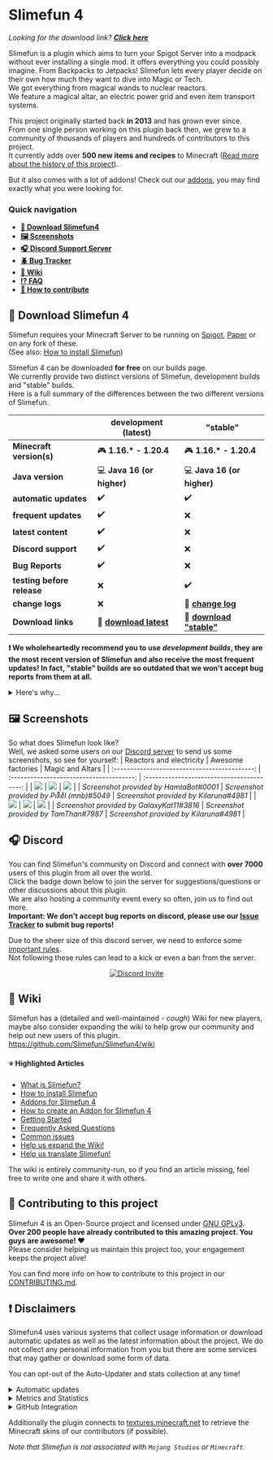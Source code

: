 # Slimefun 4
*Looking for the download link? [**Click here**](https://github.com/Slimefun/Slimefun4/blob/master/README.md#floppy_disk-download-slimefun-4)*

Slimefun is a plugin which aims to turn your Spigot Server into a modpack without ever installing a single mod. It offers everything you could possibly imagine. From Backpacks to Jetpacks! Slimefun lets every player decide on their own how much they want to dive into Magic or Tech.<br>
We got everything from magical wands to nuclear reactors.<br>
We feature a magical altar, an electric power grid and even item transport systems.

This project originally started back **in 2013** and has grown ever since.<br>
From one single person working on this plugin back then, we grew to a community of thousands of players and hundreds of contributors to this project.<br>
It currently adds over **500 new items and recipes** to Minecraft ([Read more about the history of this project](https://github.com/Slimefun/Slimefun4/wiki/Slimefun-in-a-nutshell)).

But it also comes with a lot of addons! Check out our [addons](https://github.com/Slimefun/Slimefun4/wiki/Addons), you may find exactly what you were looking for.

### Quick navigation
* **[:floppy_disk: Download Slimefun4](#floppy_disk-download-slimefun-4)**
* **[:framed_picture: Screenshots](#framed_picture-screenshots)**
* **[:headphones: Discord Support Server](#headphones-discord)**
* **[:beetle: Bug Tracker](https://github.com/Slimefun/Slimefun4/issues)**
* **[:open_book: Wiki](https://github.com/Slimefun/Slimefun4/wiki)**
* **[:interrobang: FAQ](https://github.com/Slimefun/Slimefun4/wiki/FAQ)**
* **[:handshake: How to contribute](https://github.com/Slimefun/Slimefun4/blob/master/CONTRIBUTING.md)**

## :floppy_disk: Download Slimefun 4
Slimefun requires your Minecraft Server to be running on [Spigot](https://spigotmc.org/), [Paper](https://papermc.io/) or on any fork of these.<br>
(See also: [How to install Slimefun](https://github.com/Slimefun/Slimefun4/wiki/Installing-Slimefun))

Slimefun 4 can be downloaded **for free** on our builds page.<br>
We currently provide two distinct versions of Slimefun, development builds and "stable" builds.<br>
Here is a full summary of the differences between the two different versions of Slimefun.

| | development (latest) | "stable" |
| ------------------ | -------- | -------- |
| **Minecraft version(s)** | :video_game: **1.16.\* - 1.20.4** | :video_game: **1.16.\* - 1.20.4** |
| **Java version** | :computer: **Java 16 (or higher)** | :computer: **Java 16 (or higher)** |
| **automatic updates** | :heavy_check_mark: | :heavy_check_mark: |
| **frequent updates** | :heavy_check_mark: | :x: |
| **latest content** | :heavy_check_mark: | :x: |
| **Discord support** | :heavy_check_mark: | :x: |
| **Bug Reports** | :heavy_check_mark: | :x: |
| **testing before release** | :x: | :heavy_check_mark: |
| **change logs** | :x: | :memo: **[change log](https://github.com/Slimefun/Slimefun4/blob/master/CHANGELOG.md)** |
| **Download links** | :floppy_disk: **[download latest](https://blob.build/project/Slimefun4/Dev)** | :floppy_disk: **[download "stable"](https://blob.build/project/Slimefun4/RC)** |

**:exclamation: We wholeheartedly recommend you to use _development builds_, they are the most recent version of Slimefun and also receive the most frequent updates! In fact, "stable" builds are so outdated that we won't accept bug reports from them at all.**
<details>
  <summary>Here's why...</summary>
  
"Stable" builds do not receive frequent updates or fast patches. As time goes on, bugs are fixed but it will take some time until these fixes make it into a "stable" build. We will also not accept or review any bug reports from "stable" builds. They are in fact just old development builds that seemed to run fine without any __major__ issues.

**:question: Why use a "stable" build then?**<br>
While "stable" builds most definitely contain more bugs than development builds due to their very slow update schedule. you can be sure that they will not include __game-breaking__ issues, but rest assured that development builds almost never contain such issues either. If your server or business however heavily depends on a version of Slimefun that does not change/update a lot, you are forgiven if you choose the "stable" branch. But development builds will bring you the best experience, both in terms of features and bug fixes.

**:question: What exactly are these "stable" builds then and why do you put them in quotes?**<br>
"Stable" builds are literally just outdated development builds that seemed to run fine without any __major__ issues. But they are far from bug-free hence why actually calling them stable would be hypocritical. However these builds can only really stay "stable" if there are enough people using development builds and report any bugs they come across. Otherwise potential issues may go unnoticed and slip into a "stable" build. Again, we really recommend you to choose the development builds. But since a few people really wanted "stable" builds, they are now an option too.

</details>

## :framed_picture: Screenshots
So what does Slimefun look like?<br>
Well, we asked some users on our [Discord server](#headphones-discord) to send us some screenshots, so see for yourself:
|                 Reactors and electricity                  |            Awesome factories             |          Magic and Altars           |
| :-------------------------------------------: | :--------------------------------------: | :----------------------------------------: |
| ![](https://raw.githubusercontent.com/Slimefun/Slimefun-Wiki/master/images/showcase1.png) | ![](https://raw.githubusercontent.com/Slimefun/Slimefun-Wiki/master/images/showcase6.png) | ![](https://raw.githubusercontent.com/Slimefun/Slimefun-Wiki/master/images/showcase5.png) |
| *Screenshot provided by HamtaBot#0001* | *Screenshot provided by Piͭxͪeͤl (mnb)#5049* | *Screenshot provided by Kilaruna#4981* |
| ![](https://raw.githubusercontent.com/Slimefun/Slimefun-Wiki/master/images/showcase4.png) | ![](https://raw.githubusercontent.com/Slimefun/Slimefun-Wiki/master/images/showcase3.png) | ![](https://raw.githubusercontent.com/Slimefun/Slimefun-Wiki/master/images/showcase2.png) |
| *Screenshot provided by GalaxyKat11#3816* | *Screenshot provided by TamThan#7987* | *Screenshot provided by Kilaruna#4981* |

## :headphones: Discord
You can find Slimefun's community on Discord and connect with **over 7000** users of this plugin from all over the world.<br>
Click the badge down below to join the server for suggestions/questions or other discussions about this plugin.<br>
We are also hosting a community event every so often, join us to find out more.<br>
**Important: We don't accept bug reports on discord, please use our [Issue Tracker](https://github.com/Slimefun/Slimefun4/issues) to submit bug reports!**

Due to the sheer size of this discord server, we need to enforce some [important rules](https://github.com/Slimefun/Slimefun4/wiki/Discord-Rules).<br>
Not following these rules can lead to a kick or even a ban from the server.

<p align="center">
  <a href="https://discord.gg/slimefun">
    <img src="https://discordapp.com/api/guilds/565557184348422174/widget.png?style=banner3" alt="Discord Invite"/>
  </a>
</p>

## :open_book: Wiki
Slimefun has a (detailed and well-maintained - *cough*) Wiki for new players, maybe also consider
expanding the wiki to help grow our community and help out new users of this plugin.
https://github.com/Slimefun/Slimefun4/wiki

#### :star: Highlighted Articles
* [What is Slimefun?](https://github.com/Slimefun/Slimefun4/wiki/Slimefun-in-a-nutshell)
* [How to install Slimefun](https://github.com/Slimefun/Slimefun4/wiki/Installing-Slimefun)
* [Addons for Slimefun 4](https://github.com/Slimefun/Slimefun4/wiki/Addons)
* [How to create an Addon for Slimefun 4](https://github.com/Slimefun/Slimefun4/wiki/Developer-Guide)
* [Getting Started](https://github.com/Slimefun/Slimefun4/wiki/Getting-Started)
* [Frequently Asked Questions](https://github.com/Slimefun/Slimefun4/wiki/FAQ)
* [Common issues](https://github.com/Slimefun/Slimefun4/wiki/Common-Issues)
* [Help us expand the Wiki!](https://github.com/Slimefun/Slimefun4/wiki/Expanding-the-Wiki)
* [Help us translate Slimefun!](https://github.com/Slimefun/Slimefun4/wiki/Translating-Slimefun)

The wiki is entirely community-run, so if you find an article missing, feel free to write one and share it with others.

## :handshake: Contributing to this project
Slimefun 4 is an Open-Source project and licensed under
[GNU GPLv3](https://github.com/Slimefun/Slimefun4/blob/master/LICENSE).<br>
**Over 200 people have already contributed to this amazing project. You guys are awesome! :heart:**<br>
Please consider helping us maintain this project too, your engagement keeps the project alive!

You can find more info on how to contribute to this project in our [CONTRIBUTING.md](https://github.com/Slimefun/Slimefun4/blob/master/CONTRIBUTING.md).

## :exclamation: Disclaimers
Slimefun4 uses various systems that collect usage information or download automatic updates as well as the latest information about the project.
We do not collect any personal information from you but there are some services that may gather or download some form of data.

You can opt-out of the Auto-Updater and stats collection at any time!

<details>
  <summary>Automatic updates</summary>
  
Slimefun4 uses an Auto-Updater which connects to https://thebusybiscuit.github.io/builds/ to check for and download updates.<br>
This behaviour is enabled by default but can be turned off under `/plugins/Slimefun/config.yml`.<br>
We highly recommend you to keep this on at any time though, as you could be missing out on important patches.
</details>

<details>
  <summary>Metrics and Statistics</summary>
  
Slimefun4 uses [bStats](https://bstats.org/plugin/bukkit/Slimefun/4574) to collect anonymous information about the usage of this plugin.<br>
This is solely for statistical purposes, as we are interested in how Servers/Players use this plugin.<br>
All available data is anonymous and aggregated, at no point can we see individual server or player information.<br>
All of the collected data is publicly accessible: https://bstats.org/plugin/bukkit/Slimefun/4574

You can also disable this behaviour under `/plugins/bStats/config.yml`.<br>
For more info see [bStats' Privacy Policy](https://bstats.org/privacy-policy)

Our [bStats Module](https://github.com/Slimefun/MetricsModule) is downloaded automatically when installing this Plugin, this module will automatically update on server starts independently from the main plugin. This way we can automatically roll out updates to the bStats module, in cases of severe performance issues for example where live data and insight into what is impacting performance can be crucial.
These updates can of course be disabled under `/plugins/Slimefun/config.yml`. To disable metrics collection as a whole, see the paragraph above.

---

Slimefun also uses its own analytics system to collect anonymous information about the performance of this plugin.<br>
This is solely for statistical purposes, as we are interested in how it's performing for all servers.<br>
All available data is anonymous and aggregated, at no point can we see individual server information.<br>

You can also disable this behaviour under `/plugins/Slimefun/config.yml`.<br>

</details>

<details>
  <summary>GitHub Integration</summary>
  
Lastly, Slimefun4 connects to https://api.github.com/ to gather information about this open-source project.<br>
No information about you or your Minecraft Server is sent to GitHub.

This information includes (but is not limited to)
* list of contributors, their username and profile link (from the repositories `Slimefun/Slimefun4`, `Slimefun/Slimefun-Wiki` and `Slimefun/Resourcepack`)
* amount of open issues in this repository
* amount of pending pull requests in this repository
* amount of stars in this repository
* amount of forks of this repository
* amount of code-bytes in this repository
* date of the last commit to this repository
</details>

Additionally the plugin connects to [textures.minecraft.net](https://www.minecraft.net/en-us) to retrieve the Minecraft skins of our contributors (if possible).<br>

*Note that Slimefun is not associated with `Mojang Studios` or `Minecraft`.*
